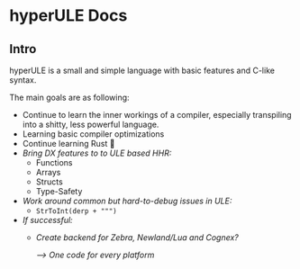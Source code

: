 # hyperULE Docs

## Intro

hyperULE is a small and simple language with basic features and C-like syntax.

The main goals are as following:

- Continue to learn the inner workings of a compiler, especially transpiling into a shitty, less powerful language.
- Learning basic compiler optimizations
- Continue learning Rust 🦀
- *Bring DX features to to ULE based HHR:*
  - Functions
  - Arrays
  - Structs
  - Type-Safety
- *Work around common but hard-to-debug issues in ULE:*
  - `StrToInt(derp + """)`
- *If successful:*
  - *Create backend for Zebra, Newland/Lua and Cognex?*
  
    *--> One code for every platform*
